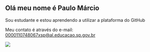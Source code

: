 ## Olá meu nome é Paulo Márcio

Sou estudante e estou aprendendo a utilizar a plataforma do GitHub

Meu contato é através do e-mail: 0000110748067xsp@al.educacao.sp.gov.br

![](https://media.tenor.com/HFeeZJtAV3QAAAAj/corinthians-paulista-logo.gif)



